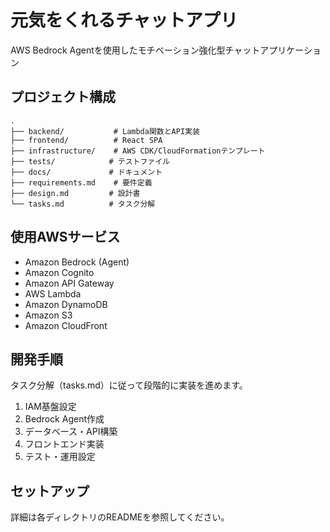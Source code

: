 # 元気をくれるチャットアプリ

AWS Bedrock Agentを使用したモチベーション強化型チャットアプリケーション

## プロジェクト構成

```
.
├── backend/           # Lambda関数とAPI実装
├── frontend/          # React SPA
├── infrastructure/    # AWS CDK/CloudFormationテンプレート
├── tests/            # テストファイル
├── docs/             # ドキュメント
├── requirements.md    # 要件定義
├── design.md         # 設計書
└── tasks.md          # タスク分解
```

## 使用AWSサービス

- Amazon Bedrock (Agent)
- Amazon Cognito
- Amazon API Gateway
- AWS Lambda
- Amazon DynamoDB
- Amazon S3
- Amazon CloudFront

## 開発手順

タスク分解（tasks.md）に従って段階的に実装を進めます。

1. IAM基盤設定
2. Bedrock Agent作成
3. データベース・API構築
4. フロントエンド実装
5. テスト・運用設定

## セットアップ

詳細は各ディレクトリのREADMEを参照してください。